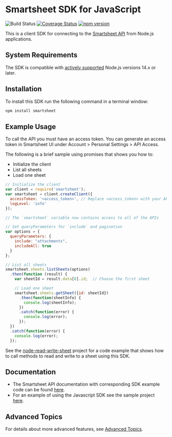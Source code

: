 # Smartsheet SDK for JavaScript
![Build Status](https://github.com/smartsheet/smartsheet-javascript-sdk/actions/workflows/build-publish.yaml/badge.svg) [![Coverage Status](https://coveralls.io/repos/github/smartsheet/smartsheet-javascript-sdk/badge.svg?branch=main)](https://coveralls.io/github/smartsheet/smartsheet-javascript-sdk?branch=mainline) [![npm version](https://badge.fury.io/js/smartsheet.svg)](https://badge.fury.io/js/smartsheet)

This is a client SDK for connecting to the [Smartsheet API](https://smartsheet.redoc.ly/) from Node.js applications.

## System Requirements

The SDK is compatible with [actively supported](https://github.com/nodejs/release#release-schedule) Node.js versions 14.x or later.

## Installation

To install this SDK run the following command in a terminal window:

```bash
npm install smartsheet
```

## Example Usage

To call the API you must have an access token. You can generate an access token in Smartsheet UI under Account > Personal Settings > API Access.

The following is a brief sample using promises that shows you how to:

* Initialize the client
* List all sheets
* Load one sheet


```javascript
// Initialize the client
var client = require('smartsheet');
var smartsheet = client.createClient({
  accessToken: '<access_token>', // Replace <access_token> with your API token
  logLevel: 'info'
});

// The `smartsheet` variable now contains access to all of the APIs

// Set queryParameters for `include` and pagination
var options = {
  queryParameters: {
    include: "attachments",
    includeAll: true
  }
};

// List all sheets
smartsheet.sheets.listSheets(options)
  .then(function (result) {
    var sheetId = result.data[0].id;  // Choose the first sheet

    // Load one sheet
    smartsheet.sheets.getSheet({id: sheetId})
      .then(function(sheetInfo) {
        console.log(sheetInfo);
      })
      .catch(function(error) {
        console.log(error);
      });
  })
  .catch(function(error) {
    console.log(error);
  });
```

 See the [node-read-write-sheet](https://github.com/smartsheet-samples/node-read-write-sheet) project for a code example that shows how to call methods to read and write to a sheet using this SDK.
## Documentation

- The Smartsheet API documentation with corresponding SDK example code can be found [here](https://smartsheet.redoc.ly/).
- For an example of using the Javascript SDK see the sample project [here](https://github.com/smartsheet-samples/node-read-write-sheet).

## Advanced Topics
For details about more advanced features, see [Advanced Topics](ADVANCED.md).
